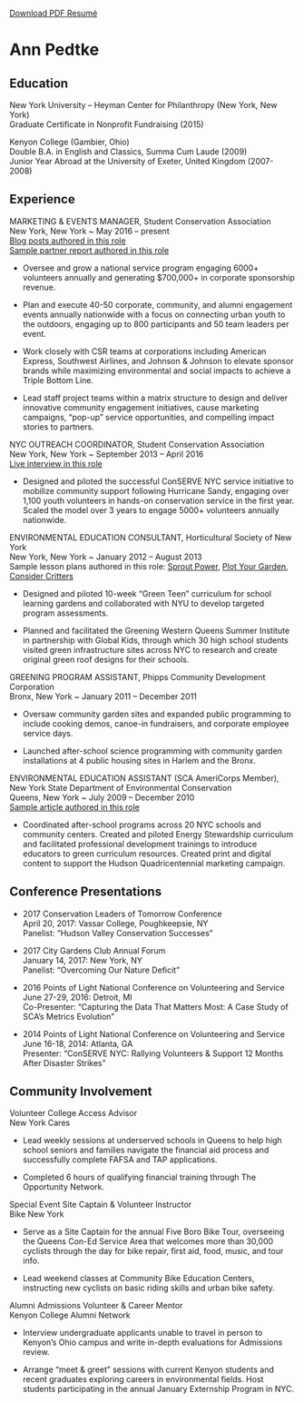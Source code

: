 [Download PDF Resumé](https://github.com/annpedtke/CV/raw/master/Resume_AnnPedtke_Dec2017.pdf)


# Ann Pedtke 

## Education

New York University – Heyman Center for Philanthropy (New York, New York)  
Graduate Certificate in Nonprofit Fundraising (2015)

Kenyon College (Gambier, Ohio)  
Double B.A. in English and Classics, Summa Cum Laude (2009)  
Junior Year Abroad at the University of Exeter, United Kingdom (2007-2008)

## Experience

MARKETING & EVENTS MANAGER, Student Conservation Association  
New York, New York     ~     May 2016 – present  
[Blog posts authored in this role](http://www.thesca.org/users/apedtke)  
[Sample partner report authored in this role](https://github.com/annpedtke/CV/raw/master/Pedtke_SamplePartnerReport.pdf)

- Oversee and grow a national service program engaging 6000+ volunteers annually and generating $700,000+ in corporate sponsorship revenue.

- Plan and execute 40-50 corporate, community, and alumni engagement events annually nationwide with a focus on connecting urban youth to the outdoors, engaging up to 800 participants and 50 team leaders per event.  

- Work closely with CSR teams at corporations including American Express, Southwest Airlines, and Johnson & Johnson to elevate sponsor brands while maximizing environmental and social impacts to achieve a Triple Bottom Line.

- Lead staff project teams within a matrix structure to design and deliver innovative community engagement initiatives, cause marketing campaigns, “pop-up” service opportunities, and compelling impact stories to partners.


NYC OUTREACH COORDINATOR, Student Conservation Association  
New York, New York     ~     September 2013 – April 2016  
[Live interview in this role](https://www.youtube.com/watch?v=aYXFzJ2JCqw)

- Designed and piloted the successful ConSERVE NYC service initiative to mobilize community support following Hurricane Sandy, engaging over 1,100 youth volunteers in hands-on conservation service in the first year. Scaled the model over 3 years to engage 5000+ volunteers annually nationwide.


ENVIRONMENTAL EDUCATION CONSULTANT, Horticultural Society of New York  
New York, New York     ~     January 2012 – August 2013  
Sample lesson plans authored in this role: [Sprout Power](https://www.thehort.org/pdfs/04_SPROUT_POWER.pdf), [Plot Your Garden](https://www.thehort.org/pdfs/01_PLOT_GARDEN.pdf), [Consider Critters](https://www.thehort.org/pdfs/08_CONSIDER_CRITTERS.pdf)

- Designed and piloted 10-week “Green Teen” curriculum for school learning gardens and collaborated with NYU to develop targeted program assessments.

- Planned and facilitated the Greening Western Queens Summer Institute in partnership with Global Kids, through which 30 high school students visited green infrastructure sites across NYC to research and create original green roof designs for their schools.


GREENING PROGRAM ASSISTANT, Phipps Community Development Corporation  
Bronx, New York     ~     January 2011 – December 2011 

- Oversaw community garden sites and expanded public programming to include cooking demos, canoe-in fundraisers, and corporate employee service days. 

- Launched after-school science programming with community garden installations at 4 public housing sites in Harlem and the Bronx.


ENVIRONMENTAL EDUCATION ASSISTANT (SCA AmeriCorps Member),  
New York State Department of Environmental Conservation   
Queens, New York     ~     July 2009 – December 2010  
[Sample article authored in this role](http://www.dec.ny.gov/docs/administration_pdf/0809consforweb.pdf#page=19)

- Coordinated after-school programs across 20 NYC schools and community centers. Created and piloted Energy Stewardship curriculum and facilitated professional development trainings to introduce educators to green curriculum resources. Created print and digital content to support the Hudson Quadricentennial marketing campaign.





## Conference Presentations

- 2017 Conservation Leaders of Tomorrow Conference  
April 20, 2017: Vassar College, Poughkeepsie, NY  
Panelist: “Hudson Valley Conservation Successes”

- 2017 City Gardens Club Annual Forum  
January 14, 2017: New York, NY  
Panelist: “Overcoming Our Nature Deficit”

- 2016 Points of Light National Conference on Volunteering and Service  
June 27-29, 2016: Detroit, MI  
Co-Presenter: “Capturing the Data That Matters Most: A Case Study of SCA’s Metrics Evolution”

- 2014 Points of Light National Conference on Volunteering and Service  
June 16-18, 2014: Atlanta, GA  
Presenter: “ConSERVE NYC: Rallying Volunteers & Support 12 Months After Disaster Strikes”

## Community Involvement

Volunteer College Access Advisor  
New York Cares

- Lead weekly sessions at underserved schools in Queens to help high school seniors and families navigate the financial aid process and successfully complete FAFSA and TAP applications. 

- Completed 6 hours of qualifying financial training through The Opportunity Network.


Special Event Site Captain & Volunteer Instructor  
Bike New York

- Serve as a Site Captain for the annual Five Boro Bike Tour, overseeing the Queens Con-Ed Service Area that welcomes more than 30,000 cyclists through the day for bike repair, first aid, food, music, and tour info. 

- Lead weekend classes at Community Bike Education Centers, instructing new cyclists on basic riding skills and urban bike safety.


Alumni Admissions Volunteer & Career Mentor  
Kenyon College Alumni Network

- Interview undergraduate applicants unable to travel in person to Kenyon’s Ohio campus and write in-depth evaluations for Admissions review.

- Arrange “meet & greet” sessions with current Kenyon students and recent graduates exploring careers in environmental fields. Host students participating in the annual January Externship Program in NYC.


